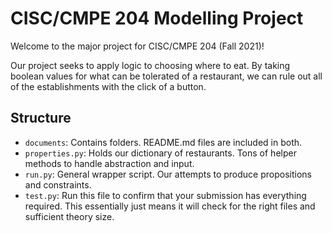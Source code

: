 # CISC/CMPE 204 Modelling Project

Welcome to the major project for CISC/CMPE 204 (Fall 2021)!

Our project seeks to apply logic to choosing where to eat.
By taking boolean values for what can be tolerated of a restaurant, we can rule out all of the establishments with the click of a button.

## Structure

* `documents`: Contains folders. README.md files are included in both.
* `properties.py`: Holds our dictionary of restaurants. Tons of helper methods to handle abstraction and input.
* `run.py`: General wrapper script. Our attempts to produce propositions and constraints.
* `test.py`: Run this file to confirm that your submission has everything required. This essentially just means it will check for the right files and sufficient theory size.
